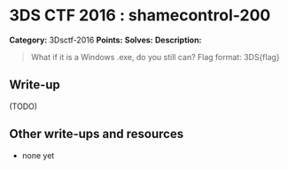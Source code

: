 # 3DS CTF 2016 : shamecontrol-200

**Category:** 3Dsctf-2016
**Points:** 
**Solves:** 
**Description:**

> What if it is a Windows .exe, do you still can?  Flag format: 3DS{flag}


## Write-up

(TODO)

## Other write-ups and resources

* none yet
